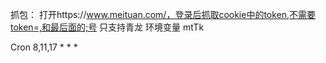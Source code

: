 抓包：
打开https://www.meituan.com/，登录后抓取cookie中的token,不需要token=,和最后面的;号
只支持青龙
环境变量 mtTk

Cron  8,11,17 * * *